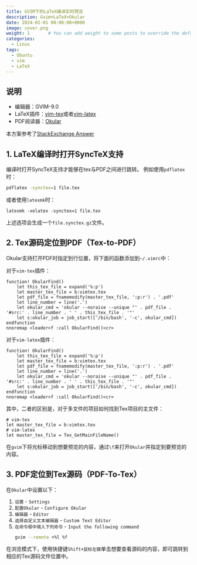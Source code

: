 ```yaml
---
title: GVIM下的LaTeX编译实时预览
description: Gvim+LaTeX+Okular
date: 2024-02-01 00:00:00+0000
image: cover.png
weight: 1       # You can add weight to some posts to override the default sorting (date descending)
categories:
  - Linux
tags:
  - Ubuntu
  - vim
  - LaTeX
---
```


## 说明
- 编辑器：GVIM-9.0
- LaTeX插件：[vim-tex](https://github.com/lervag/vimtex)或者[vim-latex](https://github.com/vim-latex/vim-latex)
- PDF阅读器：[Okular](https://okular.kde.org/)

本方案参考了[StackExchange Answer](https://tex.stackexchange.com/a/531555)

## 1. LaTeX编译时打开SyncTeX支持
编译时打开SyncTeX支持才能够在tex与PDF之间进行跳转。 
例如使用`pdflatex`时：
```sh
pdflatex -synctex=1 file.tex
```
或者使用`latexmk`时：
```
latexmk -xelatex -synctex=1 file.tex
```
上述选项会生成一个`file.synctex.gz`文件。
## 2. Tex源码定位到PDF（Tex-to-PDF）
Okular支持打开PDF时指定到行位置，将下面的函数添加到`~/.vimrc`中：

对于`vim-tex`插件：
```vimrc
function! OkularFind()
    let this_tex_file = expand('%:p')
    let master_tex_file = b:vimtex.tex
    let pdf_file = fnamemodify(master_tex_file, ':p:r') . '.pdf'
    let line_number = line('.')
    let okular_cmd = 'okular --noraise --unique "' . pdf_file . '#src:' . line_number . ' ' . this_tex_file . '"'
    let s:okular_job = job_start(['/bin/bash', '-c', okular_cmd])
endfunction
nnoremap <leader>f :call OkularFind()<cr>
```
对于`vim-latex`插件：
```vimrc
function! OkularFind()
    let this_tex_file = expand('%:p')
    let master_tex_file = b:vimtex.tex
    let pdf_file = fnamemodify(master_tex_file, ':p:r') . '.pdf'
    let line_number = line('.')
    let okular_cmd = 'okular --noraise --unique "' . pdf_file . '#src:' . line_number . ' ' . this_tex_file . '"'
    let s:okular_job = job_start(['/bin/bash', '-c', okular_cmd])
endfunction
nnoremap <leader>f :call OkularFind()<cr>
```
其中，二者的区别是，对于多文件的项目如何找到Tex项目的主文件：
```vimrc
# vim-tex
let master_tex_file = b:vimtex.tex
# vim-latex
let master_tex_file = Tex_GetMainFileName()

```
在`gvim`下将光标移动到想要预览的内容，通过`\f`来打开`Okular`并指定到要预览的内容。


## 3. PDF定位到Tex源码（PDF-To-Tex）
在`Okular`中设置以下：
1. `设置` - `Settings`
2. `配置Okular` - `Configure Okular`
3. `编辑器` - `Editor`
4. `选择自定义文本编辑器` - `Custom Text Editor`
5. `在命令框中填入下列命令` - `Input the following command`
   ```sh
   gvim --remote +%l %f
   ```
在浏览模式下，使用快捷键`Shift+鼠标左键`单击想要查看源码的内容，即可跳转到相应的Tex源码文件位置中。

